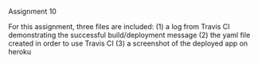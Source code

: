 Assignment 10 

For this assignment, three files are included:
  (1) a log from Travis CI demonstrating the successful build/deployment message
  (2) the yaml file created in order to use Travis CI 
  (3) a screenshot of the deployed app on heroku 

